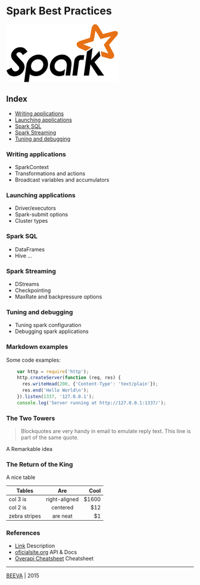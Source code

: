 # Spark Best Practices

![alt text](static/spark-logo.png "SPARK")

## Index

* [Writing applications](#writing-applications)
* [Launching applications](#launching-applications)
* [Spark SQL](#spark-sql)
* [Spark Streaming](#spark-streaming)
* [Tuning and debugging](#tuning-and-debuging)

### Writing applications

* SparkContext
* Transformations and actions
* Broadcast variables and accumulators

### Launching applications

* Driver/executors
* Spark-submit options
* Cluster types

### Spark SQL

* DataFrames
* Hive ...

### Spark Streaming

* DStreams
* Checkpointing
* MaxRate and backpressure options

### Tuning and debugging

* Tuning spark configuration
* Debugging spark applications


### Markdown examples

Some code examples:
````javascript
    var http = require('http');
    http.createServer(function (req, res) {
      res.writeHead(200, {'Content-Type': 'text/plain'});
      res.end('Hello World\n');
    }).listen(1337, '127.0.0.1');
    console.log('Server running at http://127.0.0.1:1337/');
````

### The Two Towers

> Blockquotes are very handy in email to emulate reply text.
> This line is part of the same quote.

A Remarkable idea


### The Return of the King

A nice table

| Tables        | Are           | Cool  |
| ------------- |:-------------:| -----:|
| col 3 is      | right-aligned | $1600 |
| col 2 is      | centered      |   $12 |
| zebra stripes | are neat      |    $1 |


### References

* [Link](http://www.url.to) Description
* [oficialsite.org](http://www.oficialwebsite.org) API & Docs
* [Overapi Cheatsheet](http://overapi.com/example/) Cheatsheet

___

[BEEVA](http://www.beeva.com) | 2015
